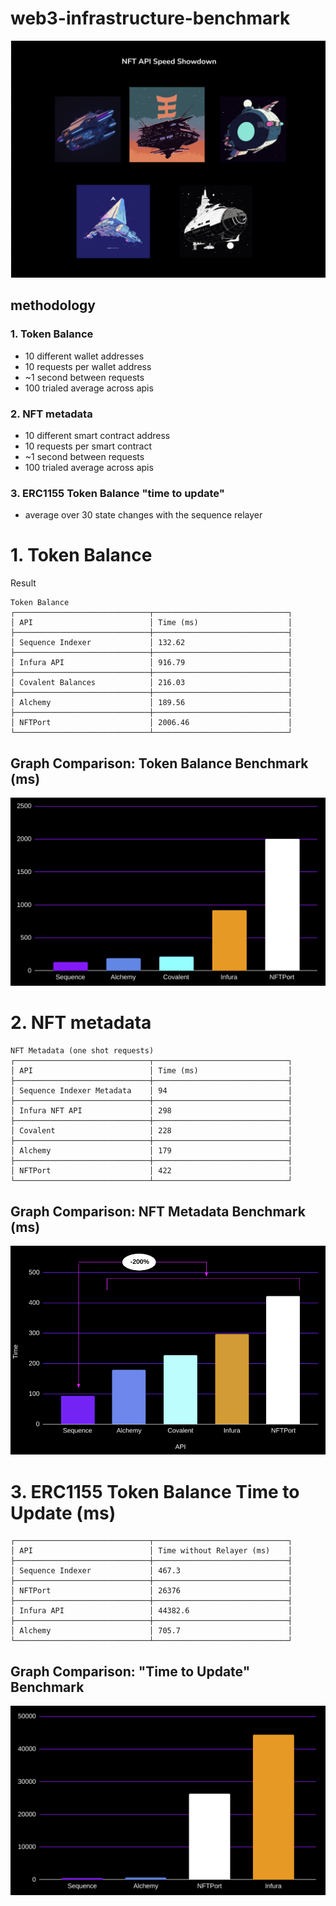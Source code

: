 # web3-infrastructure-benchmark

![](./ships.png)

## methodology

### 1. Token Balance
- 10 different wallet addresses
- 10 requests per wallet address
- ~1 second between requests
- 100 trialed average across apis

### 2. NFT metadata
- 10 different smart contract address
- 10 requests per smart contract
- ~1 second between requests
- 100 trialed average across apis

### 3. ERC1155 Token Balance "time to update"
- average over 30 state changes with the sequence relayer

# 1. Token Balance
Result
```
Token Balance
┌──────────────────────────────┬──────────────────────────────┐
│ API                          │ Time (ms)                    │
├──────────────────────────────┼──────────────────────────────┤
│ Sequence Indexer             │ 132.62                       │
├──────────────────────────────┼──────────────────────────────┤
│ Infura API                   │ 916.79                       │
├──────────────────────────────┼──────────────────────────────┤
│ Covalent Balances            │ 216.03                       │
├──────────────────────────────┼──────────────────────────────┤
│ Alchemy                      │ 189.56                       │
├──────────────────────────────┼──────────────────────────────┤
│ NFTPort                      │ 2006.46                      │
└──────────────────────────────┴──────────────────────────────┘
```

## Graph Comparison: Token Balance Benchmark (ms)
![](./benchmark_averages.png)

# 2. NFT metadata

```
NFT Metadata (one shot requests)
┌──────────────────────────────┬──────────────────────────────┐
│ API                          │ Time (ms)                    │
├──────────────────────────────┼──────────────────────────────┤
│ Sequence Indexer Metadata    │ 94                           │
├──────────────────────────────┼──────────────────────────────┤
│ Infura NFT API               │ 298                          │
├──────────────────────────────┼──────────────────────────────┤
│ Covalent                     │ 228                          │
├──────────────────────────────┼──────────────────────────────┤
│ Alchemy                      │ 179                          │
├──────────────────────────────┼──────────────────────────────┤
│ NFTPort                      │ 422                          │
└──────────────────────────────┴──────────────────────────────┘
```

## Graph Comparison: NFT Metadata Benchmark (ms)
![](./benchmark_nft.png)

# 3. ERC1155 Token Balance Time to Update (ms)
```
┌──────────────────────────────┬──────────────────────────────┐
│ API                          │ Time without Relayer (ms)    │
├──────────────────────────────┼──────────────────────────────┤
│ Sequence Indexer             │ 467.3                        │
├──────────────────────────────┼──────────────────────────────┤
│ NFTPort                      │ 26376                        │
├──────────────────────────────┼──────────────────────────────┤
│ Infura API                   │ 44382.6                      │
├──────────────────────────────┼──────────────────────────────┤
│ Alchemy                      │ 705.7                        │
└──────────────────────────────┴──────────────────────────────┘

```
## Graph Comparison: "Time to Update" Benchmark
![](./token_update_nft_1.png)
